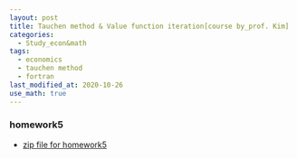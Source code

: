 ```yaml
---
layout: post
title: Tauchen method & Value function iteration[course by_prof. Kim]
categories:
  - Study_econ&math
tags:
  - economics
  - tauchen method
  - fortran
last_modified_at: 2020-10-26
use_math: true
---
```

### homework5

* [zip file for homework5](https://drive.google.com/file/d/16IAOJb0wltj-WlNS6qVtxBPCWO_fvgqt/view?usp=sharing)

